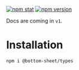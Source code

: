 [![npm stat](https://img.shields.io/npm/dm/@bottom-sheet/types.svg?style=flat-square)](https://npm-stat.com/charts.html?package=@bottom-sheet/types)
[![npm version](https://img.shields.io/npm/v/@bottom-sheet/types.svg?style=flat-square)](https://www.npmjs.com/package/@bottom-sheet/types)

Docs are coming in `v1`.

# Installation

```bash
npm i @bottom-sheet/types
```
